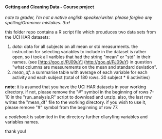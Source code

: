 #### Getting and Cleaning Data - Course project
*note to grader, i'm not a native english speaker/writer. please forgive any spelling/Grammer mistakes. thx!*


this folder repo contains a R script file which prouduces two data sets from the UCI HAR datasets:
  1. *data*: data for all subjects on all mean or std measurments. the instruction for selecting variables to include in the dataset is rather open, so i took all varibles that had the string "mean" or "std" in their names. (see [http://goo.gl/PJ09uY] (http://goo.gl/PJ09uY) in question "what columns are measurements on the mean and standard deviation".  
  2. *mean_df*: a summarise table with average of each variable for each activity and each subject (total of 180 rows.
30 subject * 6 activities)

**note**: it is asumed that you have the UCI HAR datasets in your working directory. if not, please remove the "#" symbol
in the beginning of rows 7-10 in the "run_analysis.R" script to download and unzip. also, the last row writes the      "mean_df" file to the working directory. if you wish to use it, please remove "#" symbol from the beginning of row 77.

a *codebook* is submited in the directory further cllaryfing variables and variables names.

thank you!
